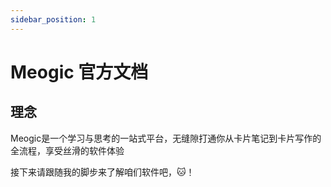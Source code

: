 ```yaml
---
sidebar_position: 1
---
```


# Meogic 官方文档

## 理念

Meogic是一个学习与思考的一站式平台，无缝隙打通你从卡片笔记到卡片写作的全流程，享受丝滑的软件体验

接下来请跟随我的脚步来了解咱们软件吧，🐱！


